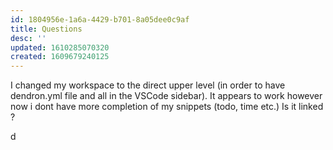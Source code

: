 ```yaml
---
id: 1804956e-1a6a-4429-b701-8a05dee0c9af
title: Questions
desc: ''
updated: 1610285070320
created: 1609679240125
---
```


I changed my workspace to the direct upper level (in order to have dendron.yml file and all in the VSCode sidebar). It appears to work however now i dont have more completion of my snippets (todo, time etc.)
Is it linked ?


d